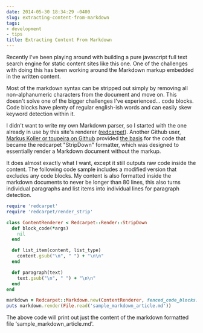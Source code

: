 ```yaml
---
date: 2014-05-30 18:34:29 -0400
slug: extracting-content-from-markdown
tags:
- development
- tips
title: Extracting Content From Markdown
---
```


Recently I've been playing around with building a pure javascript full text
search engine for static content sites like this one. One of the challenges
with doing this has been working around the Markdown markup embedded in the
written content.

Most of the markdown syntax can be stripped out simply by removing all
non-alphanumeric characters from the document and move on. This doesn't solve
one of the bigger challenges I've experienced... code blocks. Code blocks have
plenty of regular english-ish words and can easily skew keyword detection
within it.

I didn't want to write my own Markdown parser, so I started with the one
already in use by this site's renderer ([redcarpet][1]). Another Github user,
[Markus Koller or toupeira on Github][2] provided [the basis][3] for the code
that became the redcarpet "StripDown" formatter, which was designed to
essentially render a Markdown document without the markup.

It does almost exactly what I want, except it still outputs raw code inside the
content. The following code sample includes a modified version that excludes
any code blocks. My content is also formatted inside the markdown documents to
never be longer than 80 lines, this also turns individual paragraphs and list
items into individual lines for paragraph detection.

```ruby
require 'redcarpet'
require 'redcarpet/render_strip'

class ContentRenderer < Redcarpet::Render::StripDown
  def block_code(*args)
    nil
  end

  def list_item(content, list_type)
    content.gsub("\n", " ") + "\n\n"
  end

  def paragraph(text)
    text.gsub("\n", " ") + "\n\n"
  end
end

markdown = Redcarpet::Markdown.new(ContentRenderer, fenced_code_blocks: true)
puts markdown.render(File.read('sample_markdown_article.md'))
```

The above code will print out just the content of the markdown formatted file
'sample_markdown_article.md'.

[1]: https://github.com/vmg/redcarpet
[2]: https://github.com/toupeira
[3]: https://github.com/vmg/redcarpet/issues/79
